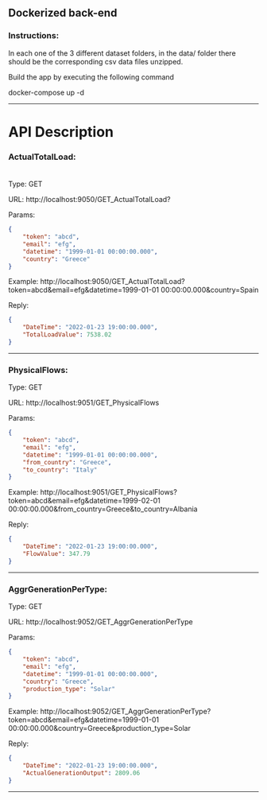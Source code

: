 ## Dockerized back-end
### Instructions:

In each one of the 3 different dataset folders, in the data/ folder there should be the corresponding csv data files unzipped.

Build the app by executing the following command

docker-compose up -d 

---------------------------------------------------------------------------

# API Description

### ActualTotalLoad: <br /><br />

Type: GET

URL: http://localhost:9050/GET_ActualTotalLoad?

Params: 
```json
{
	"token": "abcd",
	"email": "efg",
	"datetime": "1999-01-01 00:00:00.000", 
	"country": "Greece" 
}
```

Example: http://localhost:9050/GET_ActualTotalLoad?token=abcd&email=efg&datetime=1999-01-01 00:00:00.000&country=Spain

Reply:
```json 
{    
	"DateTime": "2022-01-23 19:00:00.000",   
	"TotalLoadValue": 7538.02
}
```

---------------------------------------------------------------------------

### PhysicalFlows:

Type: GET

URL: http://localhost:9051/GET_PhysicalFlows

Params: 
```json
{
	"token": "abcd",
	"email": "efg",
	"datetime": "1999-01-01 00:00:00.000", 
	"from_country": "Greece", 
	"to_country": "Italy"
}
```

Example: http://localhost:9051/GET_PhysicalFlows?token=abcd&email=efg&datetime=1999-02-01 00:00:00.000&from_country=Greece&to_country=Albania

Reply: 
```json 
{    
	"DateTime": "2022-01-23 19:00:00.000",   	
	"FlowValue": 347.79
}
```

---------------------------------------------------------------------------

### AggrGenerationPerType:

Type: GET

URL: http://localhost:9052/GET_AggrGenerationPerType

Params: 
```json
{
	"token": "abcd",
	"email": "efg",
	"datetime": "1999-01-01 00:00:00.000", 
	"country": "Greece", 
	"production_type": "Solar"
}
```

Example: http://localhost:9052/GET_AggrGenerationPerType?token=abcd&email=efg&datetime=1999-01-01 00:00:00.000&country=Greece&production_type=Solar

Reply: 
```json 
{    
	"DateTime": "2022-01-23 19:00:00.000",   	
	"ActualGenerationOutput": 2809.06
}
```

---------------------------------------------------------------------------
